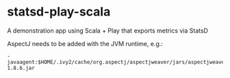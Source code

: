 # statsd-play-scala

A demonstration app using Scala + Play that exports metrics via StatsD

AspectJ needs to be added with the JVM runtime, e.g.:

    -javaagent:$HOME/.ivy2/cache/org.aspectj/aspectjweaver/jars/aspectjweaver-1.8.6.jar